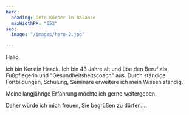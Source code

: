 ```yaml
---
hero:
  heading: Dein Körper in Balance
  maxWidthPX: "652"
seo:
  image: "/images/hero-2.jpg"

---
```

Hallo,

ich bin Kerstin Haack. Ich bin 43 Jahre alt und übe den Beruf als Fußpflegerin und "Gesundheitsheitscoach" aus. Durch ständige Fortbildungen, Schulung, Seminare erweitere ich mein Wissen ständig. 

Meine langjährige Erfahrung möchte ich gerne weitergeben.

Daher würde ich mich freuen, Sie begrüßen zu dürfen….